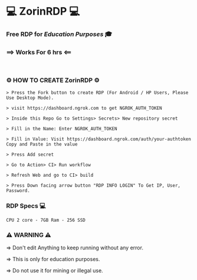 # :computer: ZorinRDP :computer:

### Free RDP for *Education Purposes* 🎓

### ==> Works For 6 hrs <==

<br>

### ⚙ HOW TO CREATE ZorinRDP ⚙
```
> Press the Fork button to create RDP (For Android / HP Users, Please Use Desktop Mode).

> visit https://dashboard.ngrok.com to get NGROK_AUTH_TOKEN

> Inside this Repo Go to Settings> Secrets> New repository secret

> Fill in the Name: Enter NGROK_AUTH_TOKEN

> Fill in Value: Visit https://dashboard.ngrok.com/auth/your-authtoken Copy and Paste in the value

> Press Add secret 

> Go to Action> CI> Run workflow

> Refresh Web and go to CI> build

> Press Down facing arrow button "RDP INFO LOGIN" To Get IP, User, Password.
```

### RDP Specs :computer:
```
CPU 2 core - 7GB Ram - 256 SSD
```

### ⚠ WARNING ⚠


=> Don't edit Anything to keep running without any error.

=> This is only for education purposes.

=>  Do not use it for mining or illegal use.



